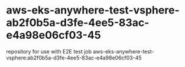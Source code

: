 # aws-eks-anywhere-test-vsphere-ab2f0b5a-d3fe-4ee5-83ac-e4a98e06cf03-45
repository for use with E2E test job aws-eks-anywhere-test-vsphere:ab2f0b5a-d3fe-4ee5-83ac-e4a98e06cf03-45
